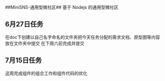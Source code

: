 ##MiniSNS-通用型微社区##
基于 Nodejs 的通用型微社区

## 6月27日任务 ##
在doc下创建以自己名字命名的文件夹把今天任务分配的需求文档、原型图等内容放在文件夹中提交 在下周六前完成并提交

## 7月15日任务 ##
这周完成组件的组合工作和组件代码的优化






